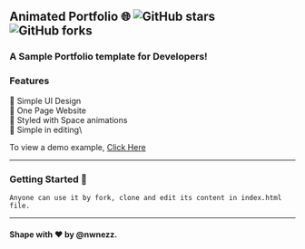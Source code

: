 ## Animated Portfolio 🌐 ![GitHub stars](https://img.shields.io/github/stars/anshul1507/animated-portfolio) ![GitHub forks](https://img.shields.io/github/forks/anshul1507/animated-portfolio)

### A Sample Portfolio template for Developers!

### Features

📙 Simple UI Design\
📙 One Page Website\
📙 Styled with Space animations\
📙 Simple in editing\

To view a demo example, [Click Here](http://nwnezz.xyz) <p>

---
### Getting Started 🚀

```Anyone can use it by fork, clone and edit its content in index.html file.```

---
#### Shape with ❤ by @nwnezz. 
